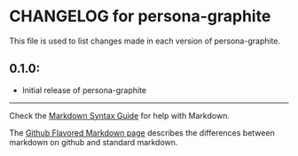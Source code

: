 # CHANGELOG for persona-graphite

This file is used to list changes made in each version of persona-graphite.

## 0.1.0:

* Initial release of persona-graphite

- - -
Check the [Markdown Syntax Guide](http://daringfireball.net/projects/markdown/syntax) for help with Markdown.

The [Github Flavored Markdown page](http://github.github.com/github-flavored-markdown/) describes the differences between markdown on github and standard markdown.
